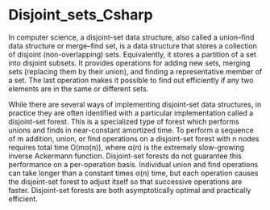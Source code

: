 # Disjoint_sets_Csharp
  In computer science, a disjoint-set data structure, also called a union–find data structure or merge–find set, is a data structure that stores a collection of disjoint (non-overlapping) sets. Equivalently, it stores a partition of a set into disjoint subsets. It provides operations for adding new sets, merging sets (replacing them by their union), and finding a representative member of a set. The last operation makes it possible to find out efficiently if any two elements are in the same or different sets.

  While there are several ways of implementing disjoint-set data structures, in practice they are often identified with a particular implementation called a disjoint-set forest. This is a specialized type of forest which performs unions and finds in near-constant amortized time. To perform a sequence of m addition, union, or find operations on a disjoint-set forest with n nodes requires total time O(mα(n)), where α(n) is the extremely slow-growing inverse Ackermann function. Disjoint-set forests do not guarantee this performance on a per-operation basis. Individual union and find operations can take longer than a constant times α(n) time, but each operation causes the disjoint-set forest to adjust itself so that successive operations are faster. Disjoint-set forests are both asymptotically optimal and practically efficient.
